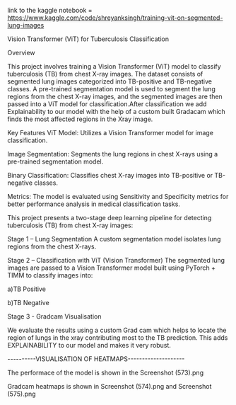link to the kaggle notebook = https://www.kaggle.com/code/shreyanksingh/training-vit-on-segmented-lung-images




Vision Transformer (ViT) for Tuberculosis Classification

Overview


This project involves training a Vision Transformer (ViT) model to classify tuberculosis (TB) from chest X-ray images. The dataset consists of segmented lung images categorized into TB-positive and TB-negative classes. A pre-trained segmentation model is used to segment the lung regions from the chest X-ray images, and the segmented images are then passed into a ViT model for classification.After classification we add Explainability to our model with the help of a custom built Gradacam which  finds the most affected regions in the Xray image.

Key Features
ViT Model: Utilizes a Vision Transformer model for image classification.

Image Segmentation: Segments the lung regions in chest X-rays using a pre-trained segmentation model.

Binary Classification: Classifies chest X-ray images into TB-positive or TB-negative classes.

Metrics: The model is evaluated using Sensitivity and Specificity metrics for better performance analysis in medical classification tasks.

  This project presents a two-stage deep learning pipeline for detecting tuberculosis (TB) from chest X-ray images:

Stage 1 – Lung Segmentation
A custom segmentation model  isolates lung regions from the chest X-rays.

Stage 2 – Classification with ViT (Vision Transformer)
The segmented lung images are passed to a Vision Transformer model built using PyTorch + TIMM to classify images into:

a)TB Positive

b)TB Negative

Stage 3  -  Gradcam Visualisation

We evaluate the results using a custom Grad cam which helps to locate the region of lungs in the xray contributing most to the TB prediction.
This adds EXPLAINABILITY to our model and makes it very robust.


 ----------VISUALISATION OF HEATMAPS--------------------


The performace of the model is shown in the Screenshot (573).png


Gradcam heatmaps is shown in Screenshot (574).png  and   Screenshot (575).png








